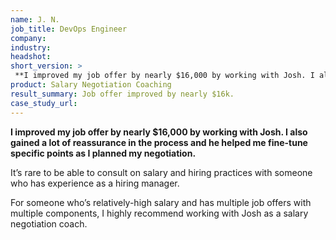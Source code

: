 ```yaml
---
name: J. N.
job_title: DevOps Engineer
company: 
industry: 
headshot: 
short_version: >
 **I improved my job offer by nearly $16,000 by working with Josh. I also gained a lot of reassurance in the process and he helped me fine-tune specific points as I planned my negotiation.**
product: Salary Negotiation Coaching
result_summary: Job offer improved by nearly $16k.
case_study_url: 
---
```


**I improved my job offer by nearly $16,000 by working with Josh. I also gained a lot of reassurance in the process and he helped me fine-tune specific points as I planned my negotiation.**

It’s rare to be able to consult on salary and hiring practices with someone who has experience as a hiring manager.

For someone who’s relatively-high salary and has multiple job offers with multiple components, I highly recommend working with Josh as a salary negotiation coach.